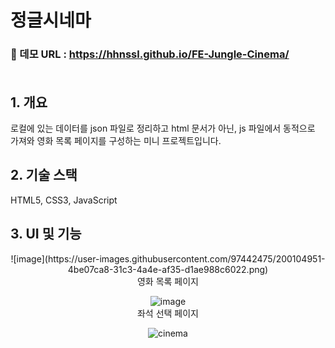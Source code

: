 # 정글시네마

### 🔗 데모 URL : https://hhnssl.github.io/FE-Jungle-Cinema/<br><br>

## 1. 개요
로컬에 있는 데이터를 json 파일로 정리하고 html 문서가 아닌, js 파일에서 동적으로 가져와 영화 목록 페이지를 구성하는 미니 프로젝트입니다.

## 2. 기술 스택

HTML5, CSS3, JavaScript

## 3. UI 및 기능
<div align=center> 
  ![image](https://user-images.githubusercontent.com/97442475/200104951-4be07ca8-31c3-4a4e-af35-d1ae988c6022.png)

  <br>
  영화 목록 페이지

  ![image](https://user-images.githubusercontent.com/97442475/200104779-c1de5652-8a02-46eb-b60a-2ea8673fee85.png)
  <br>
  좌석 선택 페이지

  ![cinema](https://user-images.githubusercontent.com/97442475/200104723-e0947613-1c6f-433e-a102-f1909e0a7926.gif)

</div>


